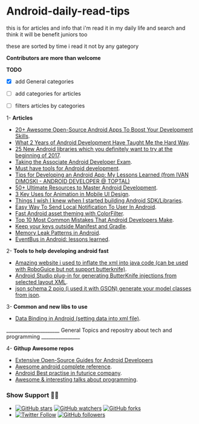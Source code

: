 # Android-daily-read-tips
this is for articles and info that i'm read it in my daily life and search and think it will be benefit juniors too

these are sorted by time i read it not by any gategory 

**Contributors are more than welcome**

**TODO** 
- [x] add General categories 
- [ ] add categories for articles 
- [ ] filters articles by categories 


1- **Articles**
-  [20+ Awesome Open-Source Android Apps To Boost Your Development Skills](https://goo.gl/ZPoHxv). 
-  [What 2 Years of Android Development Have Taught Me the Hard Way](https://goo.gl/3yBpxa). 
-  [25 New Android libraries which you definitely want to try at the beginning of 2017](https://goo.gl/mkSPLl).
-  [Taking the Associate Android Developer Exam](https://goo.gl/q9OlUU).
-  [Must have tools for Android development](https://goo.gl/GtY58R).
-  [Tips for Developing an Android App: My Lessons Learned (from  IVAN DIMOSKI - ANDROID DEVELOPER @ TOPTAL)](https://goo.gl/fMUCMl)
-  [50+ Ultimate Resources to Master Android Development](https://goo.gl/G9pHmI).
-  [3 Key Uses for Animation in Mobile UI Design](https://goo.gl/3e7lgR).
-  [Things I wish I knew when I started building Android SDK/Libraries](https://goo.gl/0bElqb).
-  [Easy Way To Send Local Notification To User In Android](https://goo.gl/6rHWTD).
-  [Fast Android asset theming with ColorFilter](https://goo.gl/uaqkye).
-  [Top 10 Most Common Mistakes That Android Developers Make](https://goo.gl/B7TcMg).
-  [Keep your keys outside Manifest and Gradle](https://goo.gl/zxUELs).
-  [Memory Leak Patterns in Android](https://goo.gl/zrT3Au).
-  [EventBus in Android: lessons learned](https://goo.gl/nV24PC).

2- **Tools to help developing android fast**
- [Amazing website i used to inflate the xml into java code (can be used with RoboGuice but not support butterknife)](https://goo.gl/EwjIn9).
- [Android Studio plug-in for generating ButterKnife injections from selected layout XML](https://goo.gl/RTHVlF).
- [json schema 2 pojo (i used it with GSON) generate your model classes from json](https://goo.gl/bnAuUv).

3- **Common and new libs to use**
- [Data Binding in Android (setting data into xml file)](https://goo.gl/ECF3zh).

______________________ General Topics and repositry about tech and programming ________________

4- **Githup Awesome repos**
- [Extensive Open-Source Guides for Android Developers](https://guides.codepath.com/android)
- [Awesome android complete reference](https://goo.gl/0pUQXc).
- [Android Best practise in futurice company](https://goo.gl/EuUF6S).
- [Awesome & interesting talks about programming](https://github.com/hellerve/programming-talks).


### Show Support :muscle::muscle:
- [![GitHub stars](https://img.shields.io/github/stars/Abdelsattar/Android-daily-read-tips.svg?style=social&label=Star)](https://github.com/Abdelsattar/Android-daily-read-tips)   [![GitHub watchers](https://img.shields.io/github/watchers/Abdelsattar/Android-daily-read-tips.svg?style=social&label=Watch)](https://github.com//Abdelsattar/Android-daily-read-tips)  [![GitHub forks](https://img.shields.io/github/forks/Abdelsattar/Android-daily-read-tips.svg?style=social&label=Fork)](https://github.com/Abdelsattar/Android-daily-read-tips/fork)
-    [![Twitter Follow](https://img.shields.io/twitter/follow/abdelsattar512.svg?style=social)](https://twitter.com/abdelsattar512)  [![GitHub followers](https://img.shields.io/github/followers/Abdelsattar.svg?style=social&label=Follow)](https://github.com/Abdelsattar)

